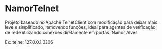 # NamorTelnet
Projeto baseado no Apache TelnetClient com modificação para deixar mais leve e simplificado, removendo funções, ideal para agentes de verificação de rede utilizando conexões diretamente em portas. Namor Alves

Ex: telnet 127.0.0.1 3306

